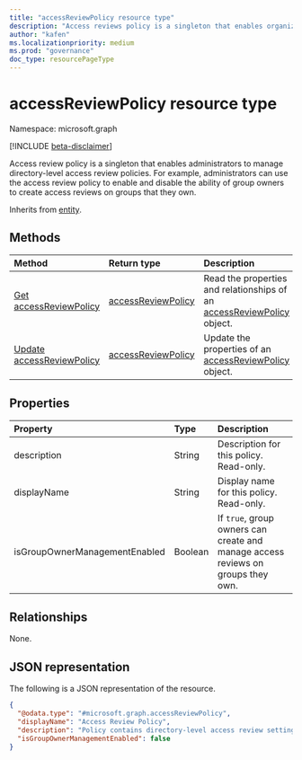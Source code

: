 ```yaml
---
title: "accessReviewPolicy resource type"
description: "Access reviews policy is a singleton that enables organizations to manage directory-level access review policy."
author: "kafen"
ms.localizationpriority: medium
ms.prod: "governance"
doc_type: resourcePageType
---
```


# accessReviewPolicy resource type

Namespace: microsoft.graph

[!INCLUDE [beta-disclaimer](../../includes/beta-disclaimer.md)]

Access review policy is a singleton that enables administrators to manage directory-level access review policies. For example, administrators can use the access review policy to enable and disable the ability of group owners to create access reviews on groups that they own.


Inherits from [entity](../resources/entity.md).

## Methods
|Method|Return type|Description|
|:---|:---|:---|
|[Get accessReviewPolicy](../api/accessreviewpolicy-get.md)|[accessReviewPolicy](../resources/accessreviewpolicy.md)|Read the properties and relationships of an [accessReviewPolicy](../resources/accessreviewpolicy.md) object.|
|[Update accessReviewPolicy](../api/accessreviewpolicy-update.md)|[accessReviewPolicy](../resources/accessreviewpolicy.md)|Update the properties of an [accessReviewPolicy](../resources/accessreviewpolicy.md) object.|

## Properties
|Property|Type|Description|
|:---|:---|:---|
|description|String|Description for this policy. Read-only.|
|displayName|String|Display name for this policy. Read-only.|
|isGroupOwnerManagementEnabled|Boolean|If `true`, group owners can create and manage access reviews on groups they own.|

## Relationships
None.

## JSON representation
The following is a JSON representation of the resource.
<!-- {
  "blockType": "resource",
  "keyProperty": "id",
  "@odata.type": "microsoft.graph.accessReviewPolicy",
  "baseType": "microsoft.graph.entity",
  "openType": false
}
-->
``` json
{
  "@odata.type": "#microsoft.graph.accessReviewPolicy",
  "displayName": "Access Review Policy",
  "description": "Policy contains directory-level access review settings.",
  "isGroupOwnerManagementEnabled": false
}
```
